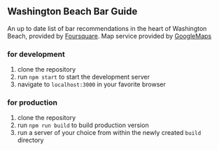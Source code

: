 ## Washington Beach Bar Guide

An up to date list of bar recommendations in the heart of Washington Beach,
provided by [Foursquare](www.foursquare.com). Map service provided by [GoogleMaps](www.google.com/maps)

### for development

1. clone the repository
2. run ```npm start``` to start the development server
3. navigate to ```localhost:3000``` in your favorite browser

### for production

1. clone the repository
2. run ```npm run build``` to build production version
3. run a server of your choice from within the newly created ```build``` directory